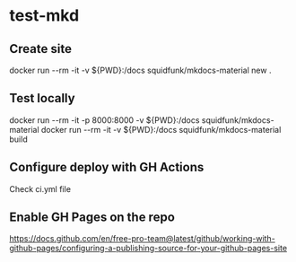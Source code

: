 # test-mkd


## Create site
docker run --rm -it -v ${PWD}:/docs squidfunk/mkdocs-material new .

## Test locally
docker run --rm -it -p 8000:8000 -v ${PWD}:/docs squidfunk/mkdocs-material
docker run --rm -it -v ${PWD}:/docs squidfunk/mkdocs-material build

## Configure deploy with GH Actions
Check ci.yml file

## Enable GH Pages on the repo
https://docs.github.com/en/free-pro-team@latest/github/working-with-github-pages/configuring-a-publishing-source-for-your-github-pages-site
